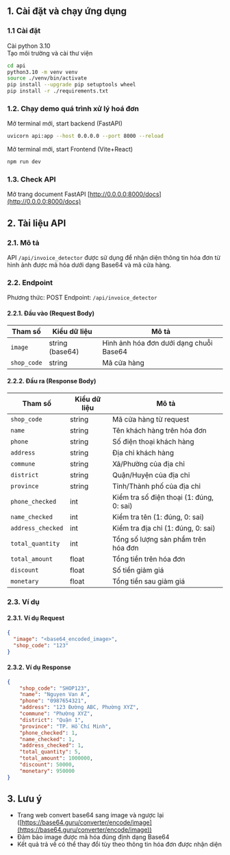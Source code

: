 ## 1. Cài đặt và chạy ứng dụng

### 1.1 Cài đặt 
Cài python 3.10  
Tạo môi trường và cài thư viện
``` bash
cd api
python3.10 -m venv venv
source ./venv/bin/activate
pip install --upgrade pip setuptools wheel
pip install -r ./requirements.txt
```

### 1.2. Chạy demo quá trình xử lý hoá đơn
Mở terminal mới, start backend (FastAPI)
``` bash
uvicorn api:app --host 0.0.0.0 --port 8000 --reload
```
Mở terminal mới, start Frontend (Vite+React)
```bash
npm run dev
```

### 1.3. Check API 
Mở trang document FastAPI [http://0.0.0.0:8000/docs](http://0.0.0.0:8000/docs)

## 2. Tài liệu API

### 2.1. Mô tả
API `/api/invoice_detector` được sử dụng để nhận diện thông tin hóa đơn từ hình ảnh được mã hóa dưới dạng Base64 và mã cửa hàng.

### 2.2. Endpoint
Phương thức: POST 
Endpoint: `/api/invoice_detector`

#### 2.2.1. Đầu vào (Request Body)
| Tham số  | Kiểu dữ liệu   | Mô tả |
|------------|--------|-------------|
| `image`    | string (base64) | Hình ảnh hóa đơn dưới dạng chuỗi Base64 |
| `shop_code` | string | Mã cửa hàng |

#### 2.2.2. Đầu ra (Response Body)
| Tham số  | Kiểu dữ liệu   | Mô tả |
|------------|--------|-------------|
| `shop_code`    | string | Mã cửa hàng từ request |
| `name` | string | Tên khách hàng trên hóa đơn |
| `phone`    | string | Số điện thoại khách hàng |
| `address` | string | Địa chỉ khách hàng|
| `commune`    | string | Xã/Phường của địa chỉ |
| `district` | string | Quận/Huyện của địa chỉ |
| `province`    | string| Tỉnh/Thành phố của địa chỉ |
| `phone_checked` | int | Kiểm tra số điện thoại (1: đúng, 0: sai) |
| `name_checked`    | int | Kiểm tra tên (1: đúng, 0: sai) |
| `address_checked` | int | Kiểm tra địa chỉ (1: đúng, 0: sai) |
| `total_quantity`    | int  | Tổng số lượng sản phẩm trên hóa đơn |
| `total_amount` | float | Tổng tiền trên hóa đơn |
| `discount`    | float  | Số tiền giảm giá |
| `monetary` | float | Tổng tiền sau giảm giá |

### 2.3. Ví dụ
#### 2.3.1. Ví dụ Request
```json
{
  "image": "<base64_encoded_image>",
  "shop_code": "123"
}
```

#### 2.3.2. Ví dụ Response
```json
{
    "shop_code": "SHOP123",
    "name": "Nguyen Van A",
    "phone": "0987654321",
    "address": "123 Đường ABC, Phường XYZ",
    "commune": "Phường XYZ",
    "district": "Quận 1",
    "province": "TP. Hồ Chí Minh",
    "phone_checked": 1,
    "name_checked": 1,
    "address_checked": 1,
    "total_quantity": 5,
    "total_amount": 1000000,
    "discount": 50000,
    "monetary": 950000
}
```

## 3. Lưu ý
- Trang web convert base64 sang image và ngược lại ([https://base64.guru/converter/encode/image](https://base64.guru/converter/encode/image))
- Đảm bảo image được mã hóa đúng định dạng Base64
- Kết quả trả về có thể thay đổi tùy theo thông tin hóa đơn được nhận diện